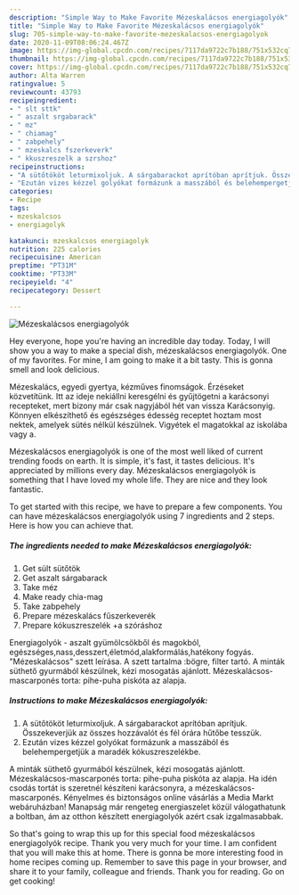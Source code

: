```yaml
---
description: "Simple Way to Make Favorite Mézeskalácsos energiagolyók"
title: "Simple Way to Make Favorite Mézeskalácsos energiagolyók"
slug: 705-simple-way-to-make-favorite-mezeskalacsos-energiagolyok
date: 2020-11-09T08:06:24.467Z
image: https://img-global.cpcdn.com/recipes/7117da9722c7b188/751x532cq70/mezeskalacsos-energiagolyok-recept-foto.jpg
thumbnail: https://img-global.cpcdn.com/recipes/7117da9722c7b188/751x532cq70/mezeskalacsos-energiagolyok-recept-foto.jpg
cover: https://img-global.cpcdn.com/recipes/7117da9722c7b188/751x532cq70/mezeskalacsos-energiagolyok-recept-foto.jpg
author: Alta Warren
ratingvalue: 5
reviewcount: 43793
recipeingredient:
- " slt sttk"
- " aszalt srgabarack"
- " mz"
- " chiamag"
- " zabpehely"
- " mzeskalcs fszerkeverk"
- " kkuszreszelk a szrshoz"
recipeinstructions:
- "A sütőtököt leturmixoljuk. A sárgabarackot aprítóban aprítjuk. Összekeverjük az összes hozzávalót és fél órára hűtőbe tesszük."
- "Ezután vizes kézzel golyókat formázunk a masszából és belehempergetjük a maradék kókuszreszelékbe."
categories:
- Recipe
tags:
- mzeskalcsos
- energiagolyk

katakunci: mzeskalcsos energiagolyk 
nutrition: 225 calories
recipecuisine: American
preptime: "PT31M"
cooktime: "PT33M"
recipeyield: "4"
recipecategory: Dessert

---
```



![Mézeskalácsos energiagolyók](https://img-global.cpcdn.com/recipes/7117da9722c7b188/751x532cq70/mezeskalacsos-energiagolyok-recept-foto.jpg)

Hey everyone, hope you're having an incredible day today. Today, I will show you a way to make a special dish, mézeskalácsos energiagolyók. One of my favorites. For mine, I am going to make it a bit tasty. This is gonna smell and look delicious.

Mézeskalács, egyedi gyertya, kézműves finomságok. Érzéseket közvetítünk. Itt az ideje nekiállni keresgélni és gyűjtögetni a karácsonyi recepteket, mert bizony már csak nagyjából hét van vissza Karácsonyig. Könnyen elkészíthető és egészséges édesség receptet hoztam most nektek, amelyek sütés nélkül készülnek. Vigyétek el magatokkal az iskolába vagy a.

Mézeskalácsos energiagolyók is one of the most well liked of current trending foods on earth. It is simple, it's fast, it tastes delicious. It's appreciated by millions every day. Mézeskalácsos energiagolyók is something that I have loved my whole life. They are nice and they look fantastic.


To get started with this recipe, we have to prepare a few components. You can have mézeskalácsos energiagolyók using 7 ingredients and 2 steps. Here is how you can achieve that.

<!--inarticleads1-->

##### The ingredients needed to make Mézeskalácsos energiagolyók:

1. Get  sült sütőtök
1. Get  aszalt sárgabarack
1. Take  méz
1. Make ready  chia-mag
1. Take  zabpehely
1. Prepare  mézeskalács fűszerkeverék
1. Prepare  kókuszreszelék +a szóráshoz


Energiagolyók - aszalt gyümölcsökből és magokból, egészséges,nass,desszert,életmód,alakformálás,hatékony fogyás. &#34;Mézeskalácsos&#34; szett leírása. A szett tartalma :bögre, filter tartó. A minták süthető gyurmából készülnek, kézi mosogatás ajánlott. Mézeskalácsos-mascarponés torta: pihe-puha piskóta az alapja. 

<!--inarticleads2-->

##### Instructions to make Mézeskalácsos energiagolyók:

1. A sütőtököt leturmixoljuk. A sárgabarackot aprítóban aprítjuk. Összekeverjük az összes hozzávalót és fél órára hűtőbe tesszük.
1. Ezután vizes kézzel golyókat formázunk a masszából és belehempergetjük a maradék kókuszreszelékbe.


A minták süthető gyurmából készülnek, kézi mosogatás ajánlott. Mézeskalácsos-mascarponés torta: pihe-puha piskóta az alapja. Ha idén csodás tortát is szeretnél készíteni karácsonyra, a mézeskalácsos-mascarponés. Kényelmes és biztonságos online vásárlás a Media Markt webáruházban! Manapság már rengeteg energiaszelet közül válogathatunk a boltban, ám az otthon készített energiagolyók azért csak izgalmasabbak. 

So that's going to wrap this up for this special food mézeskalácsos energiagolyók recipe. Thank you very much for your time. I am confident that you will make this at home. There is gonna be more interesting food in home recipes coming up. Remember to save this page in your browser, and share it to your family, colleague and friends. Thank you for reading. Go on get cooking!
